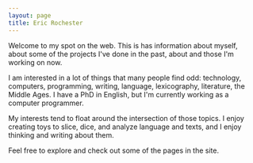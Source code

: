 ```yaml
---
layout: page
title: Eric Rochester
---
```


Welcome to my spot on the web. This is has information about myself, about some
of the projects I've done in the past, about and those I'm working on now.

I am interested in a lot of things that many people find odd: technology,
computers, programming, writing, language, lexicography, literature, the Middle
Ages. I have a PhD in English, but I'm currently working as a computer
programmer. 

My interests tend to float around the intersection of those topics. I enjoy
creating toys to slice, dice, and analyze language and texts, and I enjoy
thinking and writing about them.

Feel free to explore and check out some of the pages in the site.
